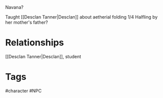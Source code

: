 Navana?

Taught [[Desclan Tanner|Desclan]] about aetherial folding
1/4 Halfling by her mother's father?
# Relationships
[[Desclan Tanner|Desclan]], student

# Tags
#character #NPC 
